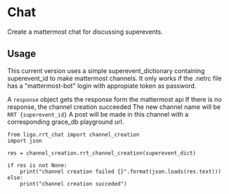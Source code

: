 # Chat

Create a mattermost chat for discussing superevents.

## Usage

This current version uses a simple superevent_dictionary 
containing superevent_id to make mattermost channels.
It only works if the .netrc file has a "mattermost-bot" 
login with appropiate token as password. 

A `response` object gets the response form the mattermost api
If there is no response, the channel creation succeeded 
The new channel name will be `RRT {superevent_id}`
A post will be made in this channel with a corresponding 
grace_db playground url.

```
from ligo.rrt_chat import channel_creation
import json

res = channel_creation.rrt_channel_creation(superevent_dict)

if res is not None:
    print("channel creation failed {}".format(json.loads(res.text)))    
else:
    print("channel creation succeded")
```
